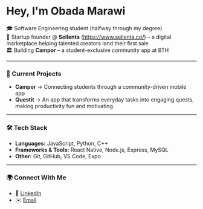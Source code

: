 # Hey, I'm Obada Marawi

🎓 Software Engineering student (halfway through my degree)  
🚀 Startup founder @ **Sellenta** (https://www.sellenta.co/) – a digital marketplace helping talented creators land their first sale    
🏛️ Building **Campor** – a student-exclusive community app at BTH  

---

### 🔭 Current Projects
- **Campor** → Connecting students through a community-driven mobile app 
- **Questit** → An app that transforms everyday tasks into engaging quests, making productivity fun and motivating.

---

### 🛠️ Tech Stack
- **Languages:** JavaScript, Python, C++
- **Frameworks & Tools:** React Native, Node.js, Express, MySQL  
- **Other:** Git, GitHub, VS Code, Expo  

---

### 🌍 Connect With Me
- 💼 [LinkedIn](https://www.linkedin.com/in/obada-marawi-56842a337/)  
- ✉️ [Email](mailto:obadaa.marawi@email.com)  
